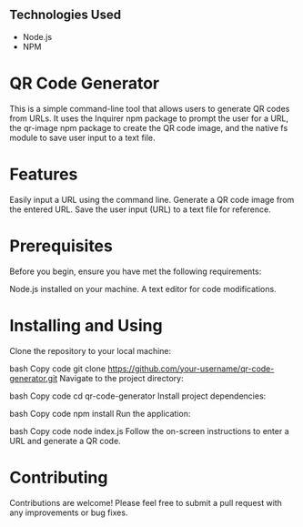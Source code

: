 ## Technologies Used
- Node.js
- NPM
# QR Code Generator
This is a simple command-line tool that allows users to generate QR codes from URLs. It uses the Inquirer npm package to prompt the user for a URL, the qr-image npm package to create the QR code image, and the native fs module to save user input to a text file.

# Features
Easily input a URL using the command line.
Generate a QR code image from the entered URL.
Save the user input (URL) to a text file for reference.
# Prerequisites
Before you begin, ensure you have met the following requirements:

Node.js installed on your machine.
A text editor for code modifications.
# Installing and Using
Clone the repository to your local machine:

bash
Copy code
git clone https://github.com/your-username/qr-code-generator.git
Navigate to the project directory:

bash
Copy code
cd qr-code-generator
Install project dependencies:

bash
Copy code
npm install
Run the application:

bash
Copy code
node index.js
Follow the on-screen instructions to enter a URL and generate a QR code.

# Contributing
Contributions are welcome! Please feel free to submit a pull request with any improvements or bug fixes.
